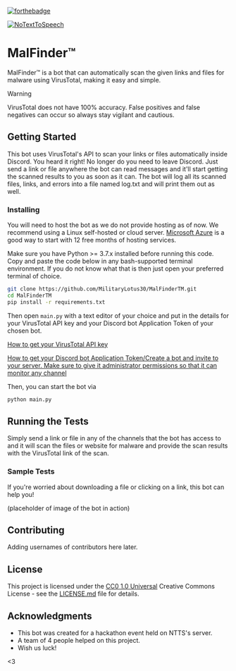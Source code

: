 [![forthebadge](http://forthebadge.com/images/badges/built-with-love.svg)](https://github.com/MilitaryLotus30/MalFinderTM/)

[![NoTextToSpeech](https://dcbadge.vercel.app/api/server/ntts)](https://discord.gg/ntts)

# MalFinder™

MalFinder™ is a bot that can automatically scan the given links and files for malware using VirusTotal, making it easy and simple.

> [!WARNING]
> VirusTotal does not have 100% accuracy. False positives and false negatives can occur so always stay vigilant and cautious.

## Getting Started

This bot uses VirusTotal's API to scan your links or files automatically inside Discord. You heard it right! No longer do you need to leave Discord. Just send a link or file anywhere the bot can read messages and it'll start getting the scanned results to you as soon as it can. The bot will log all its scanned files, links, and errors into a file named log.txt and will print them out as well.

### Installing

You will need to host the bot as we do not provide hosting as of now. We recommend using a Linux self-hosted or cloud server. [Microsoft Azure](<https://azure.microsoft.com/en-us/free/search/>) is a good way to start with 12 free months of hosting services.

Make sure you have Python >= 3.7.x installed before running this code. Copy and paste the code below in any bash-supported terminal environment. If you do not know what that is then just open your preferred terminal of choice.

```bash
git clone https://github.com/MilitaryLotus30/MalFinderTM.git
cd MalFinderTM
pip install -r requirements.txt
```
Then open `main.py` with a text editor of your choice and put in the details for your VirusTotal API key and your Discord bot Application Token of your chosen bot.

[How to get your VirusTotal API key](<https://youtu.be/9ftKViq71eQ>)

[How to get your Discord bot Application Token/Create a bot and invite to your server. Make sure to give it administrator permissions so that it can monitor any channel](<https://youtu.be/4XswiJ1iUaw>)

Then, you can start the bot via

```bash
python main.py
```

## Running the Tests

Simply send a link or file in any of the channels that the bot has access to and it will scan the files or website for malware and provide the scan results with the VirusTotal link of the scan.

### Sample Tests

If you're worried about downloading a file or clicking on a link, this bot can help you!

(placeholder of image of the bot in action)

## Contributing
Adding usernames of contributors here later.

## License

This project is licensed under the [CC0 1.0 Universal](LICENSE.md) Creative Commons License - see the [LICENSE.md](LICENSE.md) file for details.

## Acknowledgments

- This bot was created for a hackathon event held on NTTS's server.
- A team of 4 people helped on this project.
- Wish us luck!

<3
